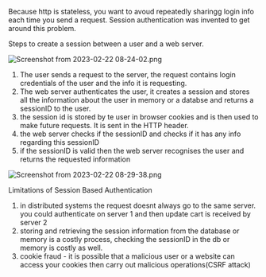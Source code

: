 Because http is stateless, you want to avoud repeatedly sharingg login info each time you send a request.
Session authentication was invented to get around this problem.

Steps to create a session between a user and a web server.



![Screenshot from 2023-02-22 08-24-02.png](:/d04f524fd9294731a229748a4b934223)



1. The user sends a request to the server, the request contains login credentials of the user and the info it is requesting.
2. The web server authenticates the user, it creates a session and stores all the information about the user in memory or a databse and returns a sessionID to the user.
3. the session id is stored by te user in browser cookies and is then used to make future requests. It is sent in the HTTP header.
4. the web server checks if the sessionID and checks if it has any info regarding this sessionID 
5. if the sessionID is valid then the web server recognises the user and returns the requested information



![Screenshot from 2023-02-22 08-29-38.png](:/23ee4307e203456eae9aefb3d4dd6ca3)


Limitations of Session Based Authentication
1. in distributed systems the request doesnt always go to the same server. you could authenticate on server 1 and then update cart is received by server 2
2. storing and retrieving the session information from the database or memory is a costly process, checking the sessionID in the db or memory is costly as well.
3. cookie fraud - it is possible that a malicious user or a website can access your cookies then carry out malicious operations(CSRF attack)


